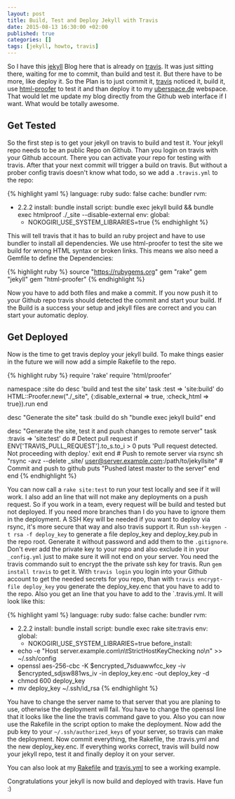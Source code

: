 ```yaml
---
layout: post
title: Build, Test and Deploy Jekyll with Travis
date: 2015-08-13 16:30:00 +02:00
published: true
categories: []
tags: [jekyll, howto, travis]
---
```


So I have this [jekyll](http://jekyllrb.com/) Blog here that is already on [travis](https://travis-ci.org/sangyye/uberblock). It was just sitting there, waiting for me to commit, than build and test it. But there have to be more, like deploy it. So the Plan is to just commit it, [travis](https://travis-ci.org/) noticed it, build it, use [html-proofer](https://github.com/gjtorikian/html-proofer) to test it and than deploy it to my [uberspace.de](https://uberspace.de) webspace. That would let me update my blog directly from the Github web interface if I want. What would be totally awesome.

## Get Tested

So the first step is to get your jekyll on travis to build and test it. Your jekyll repo needs to be an public Repo on Github. Than you login on travis with your Github account. There you can activate your repo for testing with travis. After that your next commit will trigger a build on travis. But without a prober config travis doesn't know what todo, so we add a `.travis.yml` to the repo:

{% highlight yaml %}
language: ruby
sudo: false
cache: bundler
rvm:
- 2.2.2
install: bundle install
script: bundle exec jekyll build && bundle exec htmlproof ./_site --disable-external
env:
  global:
  - NOKOGIRI_USE_SYSTEM_LIBRARIES=true
{% endhighlight %}

This will tell travis that it has to build an ruby project and have to use bundler to install all dependencies. We use html-proofer to test the site we build for wrong HTML syntax or broken links. This means we also need a Gemfile to define the Dependencies:

{% highlight ruby %}
source "https://rubygems.org"
gem "rake"
gem "jekyll"
gem "html-proofer"
{% endhighlight %}

Now you have to add both files and make a commit. If you now push it to your Github repo travis should detected the commit and start your build. If the Build is a success your setup and jekyll files are correct and you can start your automatic deploy.

## Get Deployed

Now is the time to get travis deploy your jekyll build. To make things easier in the future we will now add a simple Rakefile to the repo.

{% highlight ruby %}
require 'rake'
require 'html/proofer'

namespace :site do
  desc 'build and test the site'
  task :test => 'site:build' do 
	HTML::Proofer.new("./_site", {:disable_external => true, :check_html => true}).run
  end

  desc "Generate the site"
  task :build do
	sh "bundle exec jekyll build"
  end

  desc "Generate the site, test it and push changes to remote server"
  task :travis => 'site:test' do
	# Detect pull request
	if ENV['TRAVIS_PULL_REQUEST'].to_s.to_i > 0
	  puts 'Pull request detected. Not proceeding with deploy.'
	  exit
	end
	# Push to remote server via rsync
	sh "rsync -avz --delete _site/ user@server.example.com:/path/to/jekyllsite"
	# Commit and push to github
	puts "Pushed latest master to the server"
  end
end
{% endhighlight %}

You can now call a `rake site:test` to run your test locally and see if it will work. I also add an line that will not make any deployments on a push request. So if you work in a team, every request will be build and tested but not deployed. If you need more branches than I do you have to ignore them in the deployment. A SSH Key will be needed if you want to deploy via rsync, it's more secure that way and also travis support it. Run `ssh-keygen -t rsa -f deploy_key` to generate a file deploy_key and deploy_key.pub in the repo root. Generate it without password and add them to the `.gitignore`. Don't ever add the private key to your repo and also exclude it in your `_config.yml` just to make sure it will not end on your server. You need the travis commando suit to encrypt the the private ssh key for travis. Run `gem install travis` to get it. With `travis login` you login into your Github account to get the needed secrets for you repo, than with `travis encrypt-file deploy_key` you generate the deploy_key.enc that you have to add to the repo. Also you get an line that you have to add to the `.travis.yml. It will look like this:

{% highlight yaml %}
language: ruby
sudo: false
cache: bundler
rvm:
- 2.2.2
install: bundle install
script: bundle exec rake site:travis
env:
  global:
  - NOKOGIRI_USE_SYSTEM_LIBRARIES=true
before_install:
- echo -e "Host server.example.com\n\tStrictHostKeyChecking no\n" >> ~/.ssh/config
- openssl aes-256-cbc -K $encrypted_7sduawwfcc_key -iv $encrypted_sdjsw881ws_iv -in deploy_key.enc -out deploy_key -d
- chmod 600 deploy_key
- mv deploy_key ~/.ssh/id_rsa
{% endhighlight %}

You have to change the server name to that server that you are planing to use, otherwise the deployment will fail. You have to change the openssl line that it looks like the line the travis command gave to you. Also you can now use the Rakefile in the script option to make the deployment. Now add the pub key to your `~/.ssh/authorized_keys` of your server, so travis can make the deployment. Now commit everything, the Rakefile, the .travis.yml and the new deploy_key.enc. If everything works correct, travis will build now your jekyll repo, test it and finally deploy it on your server.

You can also look at my [Rakefile](https://github.com/sangyye/uberblock/blob/master/Rakefile) and [travis.yml](https://github.com/sangyye/uberblock/blob/master/.travis.yml) to see a working example.

Congratulations your jekyll is now build and deployed with travis. Have fun :)